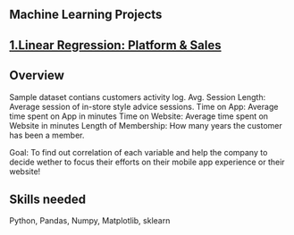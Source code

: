 ﻿## **Machine Learning Projects**


## [**1.Linear Regression: Platform & Sales**](https://github.com/suhsunghee/suhsunghee.github.io/blob/main/Machine_Learning/Platform_Sales_LinearRegression.ipynb)

## **Overview**
Sample dataset contians customers activity log.
Avg. Session Length: Average session of in-store style advice sessions.
Time on App: Average time spent on App in minutes
Time on Website: Average time spent on Website in minutes
Length of Membership: How many years the customer has been a member.

Goal: To find out correlation of each variable and help the company to decide wether to focus their efforts on their mobile app experience or their website!

## **Skills needed**
Python, Pandas, Numpy, Matplotlib, sklearn




